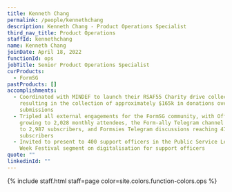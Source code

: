 ```yaml
---
title: Kenneth Chang
permalink: /people/kennethchang
description: Kenneth Chang - Product Operations Specialist
third_nav_title: Product Operations
staffId: kennethchang
name: Kenneth Chang
joinDate: April 18, 2022
functionId: ops
jobTitle: Senior Product Operations Specialist
curProducts:
  - FormSG
pastProducts: []
accomplishments:
  - Coordinated with MINDEF to launch their RSAF55 Charity drive collections,
    resulting in the collection of approximately $165k in donations over 2.5k
    submissions
  - Tripled all external engagements for the FormSG community, with Office Hours
    growing to 2,028 monthly attendees, the Form-ally Telegram channel expanding
    to 2,987 subscribers, and Formsies Telegram discussions reaching 472
    subscribers
  - Invited to present to 400 support officers in the Public Service Learning
    Week Festival segment on digitalisation for support officers
quote: ""
linkedinId: ""
---
```


{% include staff.html staff=page color=site.colors.function-colors.ops %}
